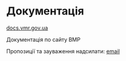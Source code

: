 # Документація

[docs.vmr.gov.ua](http://docs.vmr.gov.ua)

Документація по сайту ВМР


Пропозиції та зауваження надсилати: [email](mailto:steven13@vmr.gov.ua)



